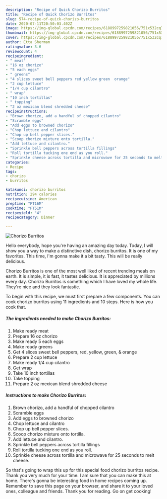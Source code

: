 ```yaml
---
description: "Recipe of Quick Chorizo Burritos"
title: "Recipe of Quick Chorizo Burritos"
slug: 574-recipe-of-quick-chorizo-burritos
date: 2020-07-11T20:50:03.402Z
image: https://img-global.cpcdn.com/recipes/6188997259821056/751x532cq70/chorizo-burritos-recipe-main-photo.jpg
thumbnail: https://img-global.cpcdn.com/recipes/6188997259821056/751x532cq70/chorizo-burritos-recipe-main-photo.jpg
cover: https://img-global.cpcdn.com/recipes/6188997259821056/751x532cq70/chorizo-burritos-recipe-main-photo.jpg
author: Etta Sherman
ratingvalue: 3.6
reviewcount: 4
recipeingredient:
- " meat"
- "16 oz chorizo"
- "5 each eggs"
- " greens"
- "4 slices sweet bell peppers red yellow green  orange"
- "2 cup lettuce"
- "1/4 cup cilantro"
- " wrap"
- "10 inch tortillas"
- " topping"
- "2 oz mexican blend shredded cheese"
recipeinstructions:
- "Brown chorizo, add a handful of chopped cilantro"
- "Scramble eggs"
- "Add eggs to browned chorizo"
- "Chop lettuce and cilantro"
- "Chop up bell pepper slices."
- "Scoop chorizo mixture onto tortilla."
- "Add lettuce and cilantro."
- "Sprinkle bell peppers across tortilla fillings"
- "Roll tortilla tucking one end as you roll."
- "Sprinkle cheese across tortilla and microwave for 25 seconds to melt cheese."
categories:
- Recipe
tags:
- chorizo
- burritos

katakunci: chorizo burritos 
nutrition: 294 calories
recipecuisine: American
preptime: "PT16M"
cooktime: "PT51M"
recipeyield: "4"
recipecategory: Dinner

---
```



![Chorizo Burritos](https://img-global.cpcdn.com/recipes/6188997259821056/751x532cq70/chorizo-burritos-recipe-main-photo.jpg)

Hello everybody, hope you're having an amazing day today. Today, I will show you a way to make a distinctive dish, chorizo burritos. It is one of my favorites. This time, I'm gonna make it a bit tasty. This will be really delicious.



Chorizo Burritos is one of the most well liked of recent trending meals on earth. It is simple, it is fast, it tastes delicious. It is appreciated by millions every day. Chorizo Burritos is something which I have loved my whole life. They're nice and they look fantastic.


To begin with this recipe, we must first prepare a few components. You can cook chorizo burritos using 11 ingredients and 10 steps. Here is how you cook that.

<!--inarticleads1-->

##### The ingredients needed to make Chorizo Burritos:

1. Make ready  meat
1. Prepare 16 oz chorizo
1. Make ready 5 each eggs
1. Make ready  greens
1. Get 4 slices sweet bell peppers, red, yellow, green, &amp; orange
1. Prepare 2 cup lettuce
1. Make ready 1/4 cup cilantro
1. Get  wrap
1. Take 10 inch tortillas
1. Take  topping
1. Prepare 2 oz mexican blend shredded cheese




<!--inarticleads2-->

##### Instructions to make Chorizo Burritos:

1. Brown chorizo, add a handful of chopped cilantro
1. Scramble eggs
1. Add eggs to browned chorizo
1. Chop lettuce and cilantro
1. Chop up bell pepper slices.
1. Scoop chorizo mixture onto tortilla.
1. Add lettuce and cilantro.
1. Sprinkle bell peppers across tortilla fillings
1. Roll tortilla tucking one end as you roll.
1. Sprinkle cheese across tortilla and microwave for 25 seconds to melt cheese.




So that's going to wrap this up for this special food chorizo burritos recipe. Thank you very much for your time. I am sure that you can make this at home. There's gonna be interesting food in home recipes coming up. Remember to save this page on your browser, and share it to your loved ones, colleague and friends. Thank you for reading. Go on get cooking!
